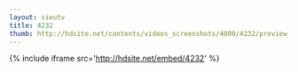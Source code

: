 ```yaml
---
layout: sieutv
title: 4232
thumb: http://hdsite.net/contents/videos_screenshots/4000/4232/preview_360p.mp4.jpg
---
```

{% include iframe src='http://hdsite.net/embed/4232' %}
 
